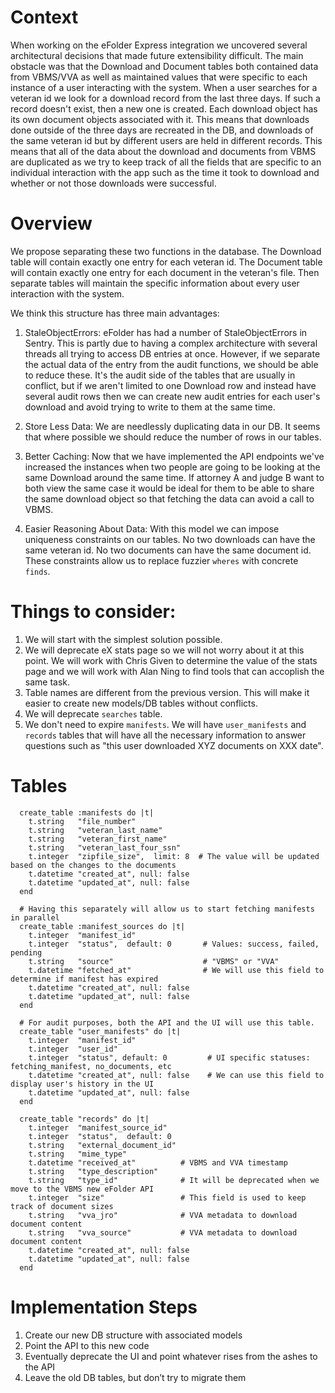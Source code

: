 # Context

When working on the eFolder Express integration we uncovered several architectural decisions that made future extensibility difficult. The main obstacle was that the Download and Document tables both contained data from VBMS/VVA as well as maintained values that were specific to each instance of a user interacting with the system. When a user searches for a veteran id we look for a download record from the last three days. If such a record doesn't exist, then a new one is created. Each download object has its own document objects associated with it. This means that downloads done outside of the three days are recreated in the DB, and downloads of the same veteran id but by different users are held in different records. This means that all of the data about the download and documents from VBMS are duplicated as we try to keep track of all the fields that are specific to an individual interaction with the app such as the time it took to download and whether or not those downloads were successful.


# Overview

We propose separating these two functions in the database. The Download table will contain exactly one entry for each veteran id. The Document table will contain exactly one entry for each document in the veteran's file. Then separate tables will maintain the specific information about every user interaction with the system.

We think this structure has three main advantages:

1) StaleObjectErrors: eFolder has had a number of StaleObjectErrors in Sentry. This is partly due to having a complex architecture with several threads all trying to access DB entries at once. However, if we separate the actual data of the entry from the audit functions, we should be able to reduce these. It's the audit side of the tables that are usually in conflict, but if we aren't limited to one Download row and instead have several audit rows then we can create new audit entries for each user's download and avoid trying to write to them at the same time.

1) Store Less Data: We are needlessly duplicating data in our DB. It seems that where possible we should reduce the number of rows in our tables.

1) Better Caching: Now that we have implemented the API endpoints we've increased the instances when two people are going to be looking at the same Download around the same time. If attorney A and judge B want to both view the same case it would be ideal for them to be able to share the same download object so that fetching the data can avoid a call to VBMS.

1) Easier Reasoning About Data: With this model we can impose uniqueness constraints on our tables. No two downloads can have the same veteran id. No two documents can have the same document id. These constraints allow us to replace fuzzier `wheres` with concrete `finds`.


# Things to consider:

1) We will start with the simplest solution possible.
2) We will deprecate eX stats page so we will not worry about it at this point. We will work with Chris Given to determine the value of the stats page and we will work with Alan Ning to find tools that can accoplish the same task.
3) Table names are different from the previous version. This will make it easier to create new models/DB tables without conflicts.
4) We will deprecate `searches` table.
5) We don't need to expire `manifests`. We will have `user_manifests` and `records` tables that will have all the necessary information to answer questions such as "this user downloaded XYZ documents on XXX date".


# Tables

```
  create_table :manifests do |t|
    t.string   "file_number"
    t.string   "veteran_last_name"
    t.string   "veteran_first_name"
    t.string   "veteran_last_four_ssn"
    t.integer  "zipfile_size",  limit: 8  # The value will be updated based on the changes to the documents
    t.datetime "created_at", null: false
    t.datetime "updated_at", null: false
  end
```

```
  # Having this separately will allow us to start fetching manifests in parallel
  create_table :manifest_sources do |t|
    t.integer  "manifest_id"
    t.integer  "status",  default: 0       # Values: success, failed, pending
    t.string   "source"                    # "VBMS" or "VVA"
    t.datetime "fetched_at"                # We will use this field to determine if manifest has expired
    t.datetime "created_at", null: false
    t.datetime "updated_at", null: false
  end
```

```
  # For audit purposes, both the API and the UI will use this table.
  create_table "user_manifests" do |t|
    t.integer  "manifest_id"
    t.integer  "user_id"
    t.integer  "status", default: 0         # UI specific statuses: fetching_manifest, no_documents, etc
    t.datetime "created_at", null: false    # We can use this field to display user's history in the UI
    t.datetime "updated_at", null: false
  end
```

```
  create_table "records" do |t|
    t.integer  "manifest_source_id"
    t.integer  "status",  default: 0
    t.string   "external_document_id"
    t.string   "mime_type"
    t.datetime "received_at"          # VBMS and VVA timestamp
    t.string   "type_description"
    t.string   "type_id"              # It will be deprecated when we move to the VBMS new eFolder API
    t.integer  "size"                 # This field is used to keep track of document sizes
    t.string   "vva_jro"              # VVA metadata to download document content
    t.string   "vva_source"           # VVA metadata to download document content
    t.datetime "created_at", null: false
    t.datetime "updated_at", null: false
  end
```

# Implementation Steps

1) Create our new DB structure with associated models
2) Point the API to this new code
3) Eventually deprecate the UI and point whatever rises from the ashes to the API
4) Leave the old DB tables, but don’t try to migrate them

